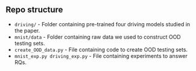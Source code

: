 ## Repo structure
- ```driving/``` - Folder containing pre-trained four driving models studied in the paper.
- ```mnist/data``` - Folder containing raw data we used to construct OOD testing sets.
- ```create_OOD_data.py``` - File containing code to create OOD testing sets.
- ```mnist_exp.py driving_exp.py``` - File containing experiments to answer RQs.